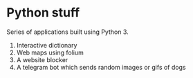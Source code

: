 # Python stuff
Series of applications built using Python 3.

1. Interactive dictionary
2. Web maps using folium
3. A website blocker
4. A telegram bot which sends random images or gifs of dogs